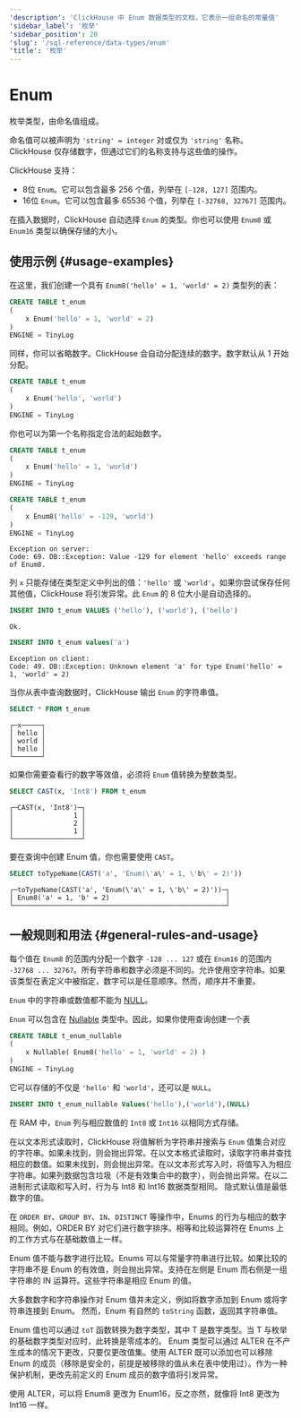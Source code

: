 ```yaml
---
'description': 'ClickHouse 中 Enum 数据类型的文档，它表示一组命名的常量值'
'sidebar_label': '枚举'
'sidebar_position': 20
'slug': '/sql-reference/data-types/enum'
'title': '枚举'
---
```



# Enum

枚举类型，由命名值组成。

命名值可以被声明为 `'string' = integer` 对或仅为 `'string'` 名称。 ClickHouse 仅存储数字，但通过它们的名称支持与这些值的操作。

ClickHouse 支持：

- 8位 `Enum`。它可以包含最多 256 个值，列举在 `[-128, 127]` 范围内。
- 16位 `Enum`。它可以包含最多 65536 个值，列举在 `[-32768, 32767]` 范围内。

在插入数据时，ClickHouse 自动选择 `Enum` 的类型。你也可以使用 `Enum8` 或 `Enum16` 类型以确保存储的大小。

## 使用示例 {#usage-examples}

在这里，我们创建一个具有 `Enum8('hello' = 1, 'world' = 2)` 类型列的表：

```sql
CREATE TABLE t_enum
(
    x Enum('hello' = 1, 'world' = 2)
)
ENGINE = TinyLog
```

同样，你可以省略数字。ClickHouse 会自动分配连续的数字。数字默认从 1 开始分配。

```sql
CREATE TABLE t_enum
(
    x Enum('hello', 'world')
)
ENGINE = TinyLog
```

你也可以为第一个名称指定合法的起始数字。

```sql
CREATE TABLE t_enum
(
    x Enum('hello' = 1, 'world')
)
ENGINE = TinyLog
```

```sql
CREATE TABLE t_enum
(
    x Enum8('hello' = -129, 'world')
)
ENGINE = TinyLog
```

```text
Exception on server:
Code: 69. DB::Exception: Value -129 for element 'hello' exceeds range of Enum8.
```

列 `x` 只能存储在类型定义中列出的值：`'hello'` 或 `'world'`。如果你尝试保存任何其他值，ClickHouse 将引发异常。此 `Enum` 的 8 位大小是自动选择的。

```sql
INSERT INTO t_enum VALUES ('hello'), ('world'), ('hello')
```

```text
Ok.
```

```sql
INSERT INTO t_enum values('a')
```

```text
Exception on client:
Code: 49. DB::Exception: Unknown element 'a' for type Enum('hello' = 1, 'world' = 2)
```

当你从表中查询数据时，ClickHouse 输出 `Enum` 的字符串值。

```sql
SELECT * FROM t_enum
```

```text
┌─x─────┐
│ hello │
│ world │
│ hello │
└───────┘
```

如果你需要查看行的数字等效值，必须将 `Enum` 值转换为整数类型。

```sql
SELECT CAST(x, 'Int8') FROM t_enum
```

```text
┌─CAST(x, 'Int8')─┐
│               1 │
│               2 │
│               1 │
└─────────────────┘
```

要在查询中创建 Enum 值，你也需要使用 `CAST`。

```sql
SELECT toTypeName(CAST('a', 'Enum(\'a\' = 1, \'b\' = 2)'))
```

```text
┌─toTypeName(CAST('a', 'Enum(\'a\' = 1, \'b\' = 2)'))─┐
│ Enum8('a' = 1, 'b' = 2)                             │
└─────────────────────────────────────────────────────┘
```

## 一般规则和用法 {#general-rules-and-usage}

每个值在 `Enum8` 的范围内分配一个数字 `-128 ... 127` 或在 `Enum16` 的范围内 `-32768 ... 32767`。所有字符串和数字必须是不同的。允许使用空字符串。如果该类型在表定义中被指定，数字可以是任意顺序。然而，顺序并不重要。

`Enum` 中的字符串或数值都不能为 [NULL](../../sql-reference/syntax.md)。

`Enum` 可以包含在 [Nullable](../../sql-reference/data-types/nullable.md) 类型中。因此，如果你使用查询创建一个表

```sql
CREATE TABLE t_enum_nullable
(
    x Nullable( Enum8('hello' = 1, 'world' = 2) )
)
ENGINE = TinyLog
```

它可以存储的不仅是 `'hello'` 和 `'world'`，还可以是 `NULL`。

```sql
INSERT INTO t_enum_nullable Values('hello'),('world'),(NULL)
```

在 RAM 中，`Enum` 列与相应数值的 `Int8` 或 `Int16` 以相同方式存储。

在以文本形式读取时，ClickHouse 将值解析为字符串并搜索与 `Enum` 值集合对应的字符串。如果未找到，则会抛出异常。在以文本格式读取时，读取字符串并查找相应的数值。如果未找到，则会抛出异常。在以文本形式写入时，将值写入为相应字符串。如果列数据包含垃圾（不是有效集合中的数字），则会抛出异常。在以二进制形式读取和写入时，行为与 Int8 和 Int16 数据类型相同。
隐式默认值是最低数字的值。

在 `ORDER BY`、`GROUP BY`、`IN`、`DISTINCT` 等操作中，Enums 的行为与相应的数字相同。例如，ORDER BY 对它们进行数字排序。相等和比较运算符在 Enums 上的工作方式与在基础数值上一样。

Enum 值不能与数字进行比较。Enums 可以与常量字符串进行比较。如果比较的字符串不是 Enum 的有效值，则会抛出异常。支持在左侧是 Enum 而右侧是一组字符串的 IN 运算符。这些字符串是相应 Enum 的值。

大多数数字和字符串操作对 Enum 值并未定义，例如将数字添加到 Enum 或将字符串连接到 Enum。
然而，Enum 有自然的 `toString` 函数，返回其字符串值。

Enum 值也可以通过 `toT` 函数转换为数字类型，其中 T 是数字类型。当 T 与枚举的基础数字类型对应时，此转换是零成本的。
Enum 类型可以通过 ALTER 在不产生成本的情况下更改，只要仅更改值集。使用 ALTER 既可以添加也可以移除 Enum 的成员（移除是安全的，前提是被移除的值从未在表中使用过）。作为一种保护机制，更改先前定义的 Enum 成员的数字值将引发异常。

使用 ALTER，可以将 Enum8 更改为 Enum16，反之亦然，就像将 Int8 更改为 Int16 一样。
